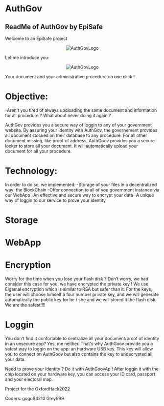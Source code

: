 # AuthGov
ReadMe of AuthGov by EpiSafe
-----------------------------
Welcome to an EpiSafe project
<p align="center">
  <img src= https://github.com/gogo94210/AuthGov/blob/main/banner.png?raw=true  alt="AuthGovLogo"/>
</p>
Let me introduce you:


<p align="center">
  <img src= https://github.com/gogo94210/AuthGov/blob/main/authgov.png?raw=true  alt="AuthGovLogo"/>
</p>

Your document and your administrative procedure on one click !

# Objective:
  -Aren't you tired of always updloading the same document and information for all procedure ? What about never doing it again ?

AuthGov provides you a secure way of loggin to any of your government website.
By assuring your identity with AuthGov, the governement provides all document stocked on their database to any procedure. 
For all other document missing, like proof of address, AuthGoov provides you a secure locker to store all your document. 
It will automatically upload your document for all your procedure.

# Technology:
In order to do so, we implemented:
  -Storage of your files in a decentralized way: the BlockChain
  -Offer connection to all of you government instance via our WebApp
  -An effective and secure way to encrypt your data
  -A unique way of loggin to our service to prove your identity
 
# Storage

# WebApp

# Encryption
Worry for the time when you lose your flash disk ? 
Don’t worry, we had consider this case for you, we have encrypted the private key !
We use Elgamal encryption  which is similar to RSA but safer than it. For the keys, the user will choose himself a four number private key, and we will generate automatically the public key for he / she and we will stored it the flash disk. 
We are the safest!!!!
# Loggin
You don't find it confortable to centralize all your document/proof of identity in an unsecure app?
Yes, me neither.
That's why AuthGoov provide you a safest way to loggin on the app: an hardware USB key. This key will allow you to connect on AuthGoov but also contains the key to undecrypted all your data. 


Need to prove your identity ? 
Do it with AuthGoovAp ! After loggin it with the chip located on your hardware key, you can access your ID card, passport and your electoral map.


Project for the OxfordHack2022

Coders:
gogo94210
Grey999

